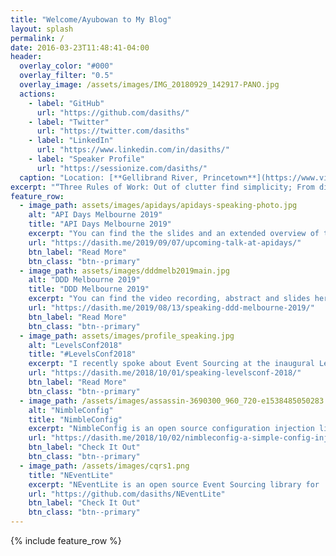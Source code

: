 ```yaml
---
title: "Welcome/Ayubowan to My Blog"
layout: splash
permalink: /
date: 2016-03-23T11:48:41-04:00
header:
  overlay_color: "#000"
  overlay_filter: "0.5"
  overlay_image: /assets/images/IMG_20180929_142917-PANO.jpg
  actions:
    - label: "GitHub"
      url: "https://github.com/dasiths/"
    - label: "Twitter"
      url: "https://twitter.com/dasiths"
    - label: "LinkedIn"
      url: "https://www.linkedin.com/in/dasiths/"
    - label: "Speaker Profile"
      url: "https://sessionize.com/dasiths/"
  caption: "Location: [**Gellibrand River, Princetown**](https://www.visitgreatoceanroad.org.au/towns-and-villages/princetown/)"
excerpt: "“Three Rules of Work: Out of clutter find simplicity; From discord find harmony; In the middle of difficulty lies opportunity.” ~ *Albert Einstein*"
feature_row:
  - image_path: assets/images/apidays/apidays-speaking-photo.jpg
    alt: "API Days Melbourne 2019"
    title: "API Days Melbourne 2019"
    excerpt: "You can find the the slides and an extended overview of the topics I covered during my talk on Microservices here."
    url: "https://dasith.me/2019/09/07/upcoming-talk-at-apidays/"
    btn_label: "Read More"
    btn_class: "btn--primary"
  - image_path: assets/images/dddmelb2019main.jpg
    alt: "DDD Melbourne 2019"
    title: "DDD Melbourne 2019"
    excerpt: "You can find the video recording, abstract and slides here for my talk on Modern Authentication. I covered most OAuth flows and OpenID Connect in this session."
    url: "https://dasith.me/2019/08/13/speaking-ddd-melbourne-2019/"
    btn_label: "Read More"
    btn_class: "btn--primary"
  - image_path: assets/images/profile_speaking.jpg
    alt: "LevelsConf2018"
    title: "#LevelsConf2018"
    excerpt: "I recently spoke about Event Sourcing at the inaugural LevelsConf 2018. You can find the abstract and slides here."
    url: "https://dasith.me/2018/10/01/speaking-levelsconf-2018/"
    btn_label: "Read More"
    btn_class: "btn--primary"
  - image_path: /assets/images/assassin-3690300_960_720-e1538485050283.jpg
    alt: "NimbleConfig"
    title: "NimbleConfig"
    excerpt: "NimbleConfig is an open source configuration injection library for .NET with full support for ASP.NET CORE. It allows you to use configuration settings in as very simple and testable way."
    url: "https://dasith.me/2018/10/02/nimbleconfig-a-simple-config-injector-for-net/"
    btn_label: "Check It Out"
    btn_class: "btn--primary"
  - image_path: /assets/images/cqrs1.png
    title: "NEventLite"
    excerpt: "NEventLite is an open source Event Sourcing library for .NET that can get your ES+CQRS project up and running quickly and hassle free. It helps you manage the aggregate lifecycle and supports many event storage providers."
    url: "https://github.com/dasiths/NEventLite"
    btn_label: "Check It Out"
    btn_class: "btn--primary"
---
```


{% include feature_row %}
